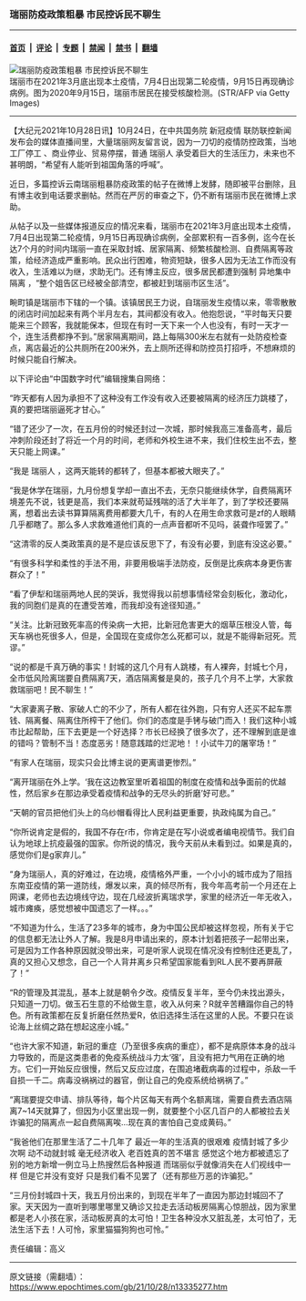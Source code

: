 ### 瑞丽防疫政策粗暴 市民控诉民不聊生

---

#### [首页](../../../..?n13335277) &nbsp;|&nbsp; [评论](../../../../../epoch-comment?n13335277) &nbsp;|&nbsp; [专题](../../../../../epoch-special?n13335277) &nbsp;|&nbsp; [禁闻](../../../../../epoch-news?n13335277) &nbsp;|&nbsp; [禁书](../../../../../books?n13335277) &nbsp;|&nbsp; [翻墙](https://github.com/gfw-breaker/nogfw/blob/master/README.md?n13335277)


<div><img alt="瑞丽防疫政策粗暴 市民控诉民不聊生" class="attachment-djy_600_400 size-djy_600_400 wp-post-image" src="https://i.epochtimes.com/assets/uploads/2021/10/id13335357-1.jpeg"/>
<div class="caption">
 瑞丽市在2021年3月底出现本土疫情，7月4日出现第二轮疫情，9月15日再现确诊病例。图为2020年9月15日，瑞丽市居民在接受核酸检测。(STR/AFP via Getty Images)
</div></div><hr/><div class="post_content" id="artbody" itemprop="articleBody">
 <!-- article content begin -->
 <p>
  【大纪元2021年10月28日讯】10月24日，在中共国务院
  <ok href="https://www.epochtimes.com/gb/tag/%E6%96%B0%E5%86%A0%E7%96%AB%E6%83%85.html">
   新冠疫情
  </ok>
  联防联控新闻发布会的媒体直播间里，大量瑞丽网友留言说，因为一刀切的疫情防控政策，当地
  <ok href="https://www.epochtimes.com/gb/tag/%E5%B7%A5%E5%8E%82%E5%81%9C%E5%B7%A5.html">
   工厂停工
  </ok>
  、商业停业、贸易停摆，普通
  <ok href="https://www.epochtimes.com/gb/tag/%E7%91%9E%E4%B8%BD%E4%BA%BA.html">
   瑞丽人
  </ok>
  承受着巨大的生活压力，未来也不甚明朗，“希望有人能听到祖国角落的呼喊”。
 </p>
 <p>
  近日，多篇控诉云南瑞丽粗暴防疫政策的帖子在微博上发酵，随即被平台删除，且有博主收到电话要求删帖。然而在严厉的审查之下，仍不断有瑞丽市民在微博上求助。
 </p>
 <p>
  从帖子以及一些媒体报道反应的情况来看，瑞丽市在2021年3月底出现本土疫情，7月4日出现第二轮疫情，9月15日再现确诊病例，全部累积有一百多例，迄今在长达7个月的时间内瑞丽一直在采取封城、居家隔离、频繁核酸检测、自费隔离等政策，给经济造成严重影响。民众出行困难，物资短缺，很多人因为无法工作而没有收入，生活难以为继，求助无门。还有博主反应，很多居民都遭到强制
  <ok href="https://www.epochtimes.com/gb/tag/%E5%BC%82%E5%9C%B0%E9%9B%86%E4%B8%AD%E9%9A%94%E7%A6%BB.html">
   异地集中隔离
  </ok>
  ，“整个姐告区已经被全部清空，都被赶到瑞丽市区生活”。
 </p>
 <p>
  畹町镇是瑞丽市下辖的一个镇。该镇居民王力说，自瑞丽发生疫情以来，零零散散的闭店时间加起来有两个半月左右，其间都没有收入。他抱怨说，“平时每天只要能来三个顾客，我就能保本，但现在有时一天下来一个人也没有，有时一天才一个，连生活费都挣不到。”居家隔离期间，路上每隔300米左右就有一处防疫检查点，离店最近的公共厕所在200米外，去上厕所还得和防控员打招呼，不想麻烦的时候只能自行解决。
 </p>
 <p>
  以下评论由“中国数字时代”编辑搜集自网络：
 </p>
 <p>
  “昨天都有人因为承担不了这种没有工作没有收入还要被隔离的经济压力跳楼了，真的要把瑞丽逼死才甘心。”
 </p>
 <p>
  “错了还少了一次，在五月份的时候还封过一次城，那时候我高三准备高考，最后冲刺阶段还封了将近一个月的时间，老师和外校生进不来，我们住校生出不去，整天只能上网课。”
 </p>
 <p>
  “我是
  <ok href="https://www.epochtimes.com/gb/tag/%E7%91%9E%E4%B8%BD%E4%BA%BA.html">
   瑞丽人
  </ok>
  ，这两天能转的都转了，但基本都被大眼夹了。”
 </p>
 <p>
  “我是休学在瑞丽，九月份想复学却一直出不去，无奈只能继续休学，自费隔离环境差先不说，钱更是高，我们本来就苟延残喘的活了大半年了，到了学校还要隔离，想着出去读书算算隔离费用都要大几千，有的人在用生命求救可是zf的人眼睛几乎都瞎了。那么多人求救难道他们真的一点声音都听不见吗，装聋作哑罢了。”
 </p>
 <p>
  “这清零的反人类政策真的是不是应该反思下了，有没有必要，到底有没这必要。”
 </p>
 <p>
  “有很多科学和柔性的手法不用，非要用极端手法防疫，反倒是比疾病本身更伤害群众了！”
 </p>
 <p>
  “看了伊犁和瑞丽两地人民的哭诉，我觉得我以前想事情经常会刻板化，激动化，我的同胞们是真的在遭受苦难，而我却没有途径知道。”
 </p>
 <p>
  “关注。比新冠致死率高的传染病一大把，比新冠危害更大的烟草压根没人管，每天车祸也死很多人，但是，全国现在变成你怎么死都可以，就是不能得新冠死。荒谬。”
 </p>
 <p>
  “说的都是千真万确的事实！封城的这几个月有人跳楼，有人裸奔，封城七个月，全市低风险离瑞要自费隔离7天，酒店隔离餐是臭的，孩子几个月不上学，大家救救瑞丽吧！民不聊生！”
 </p>
 <p>
  “大家妻离子散、家破人亡的不少了，所有人都在往外跑，只有穷人还买不起车票钱、隔离餐、隔离住所榨干了他们。你们的态度是手铐与破门而入！我们这种小城市比起帮助，压下去更是一个好选择？市长已经换了很多次了，还不理解到底是谁的错吗？管制不当！态度恶劣！随意践踏的烂泥地！！小试牛刀的屠宰场！”
 </p>
 <p>
  “有家人在瑞丽，现实只会比博主说的更离谱更惨烈。”
 </p>
 <p>
  “离开瑞丽在外上学。‘我在这边教室里听着祖国的制度在疫情和战争面前的优越性，然后家乡在那边承受着疫情和战争的无尽头的折磨’好可悲。”
 </p>
 <p>
  “天朝的官员把他们头上的乌纱帽看得比人民利益更重要，执政纯属为自己。”
 </p>
 <p>
  “你所说肯定是假的，我国不存在r市，你肯定是在写小说或者编电视情节。我们自认为地球上抗疫最强的国家。你所说的情况，我今天前从未看到过。如果是真的，感觉你们是g家弃儿。”
 </p>
 <p>
  “身为瑞丽人，真的好难过，在边境，疫情格外严重，一个小小的城市成为了阻挡东南亚疫情的第一道防线，爆发以来，真的倾尽所有，我今年高考前一个月还在上网课，老师也去边境线守边，现在几经波折离瑞求学，家里的经济近一年无收入，城市瘫痪，感觉想被中国遗忘了一样。。。”
 </p>
 <p>
  “不知道为什么，生活了23多年的城市，身为中国公民却被这样忽视，所有关于它的信息都无法让外人了解。我是8月申请出来的，原本计划着把孩子一起带出来，可是因为工作各种原因就没带出来，可是听家人说现在情况没有控制住还更乱了，真的又担心又想念，自己一个人背井离乡只希望国家能看到RL人民不要再屏蔽了！”
 </p>
 <p>
  “R的管理及其混乱，基本上就是朝令夕改。疫情反复半年，至今仍未找出源头，只知道一刀切。做玉石生意的不给做生意，收入从何来？R就辛苦糟蹋你自己的特色。所有政策都在反复折磨任然热爱R，依旧选择生活在这里的人民。不要只在谈论海上丝绸之路在想起这座小城。”
 </p>
 <p>
  “也许大家不知道，新冠的重症（乃至很多疾病的重症），都不是病原体本身的战斗力导致的，而是这类患者的免疫系统战斗力太‘强’，且没有把力气用在正确的地方。它们一开始反应很慢，然后又反应过度，在围追堵截病毒的过程中，杀敌一千自损一千二。病毒没祸祸过的器官，倒让自己的免疫系统给祸祸了。”
 </p>
 <p>
  “离瑞要提交申请、排队等待，每个片区每天有两个名额离瑞，需要自费去酒店隔离7~14天就算了，但因为小区里出现一例，就要整个小区几百户的人都被拉去关诈骗犯的隔离点一起自费隔离唉…现在真的害怕自己变成黄码。”
 </p>
 <p>
  “我爸他们在那里生活了二十几年了 最近一年的生活真的很艰难 疫情封城了多少次啊 动不动就封城 毫无经济收入 老百姓真的苦不堪言 感觉这个地方都被遗忘了 别的地方新增一例立马上热搜然后各种报道 而瑞丽似乎就像消失在人们视线中一样 但是它并没有变好 只是我们看不见罢了（还有那些万恶的诈骗犯。”
 </p>
 <p>
  “三月份封城四十天，我五月份出来的，到现在半年了一直因为那边封城回不了家。天天因为一直听到哪里哪里又确诊又拉走去活动板房隔离心惊胆战，因为家里都是老人小孩在家，活动板房真的太可怕！卫生各种没水又脏乱差，太可怕了，无法生活下去！人可怜，家里猫猫狗狗也可怜。”
 </p>
 <p>
  责任编辑：高义
 </p>
 <!-- article content end -->
 <div id="below_article_ad">
 </div>
</div>


---

原文链接（需翻墙）：https://www.epochtimes.com/gb/21/10/28/n13335277.htm